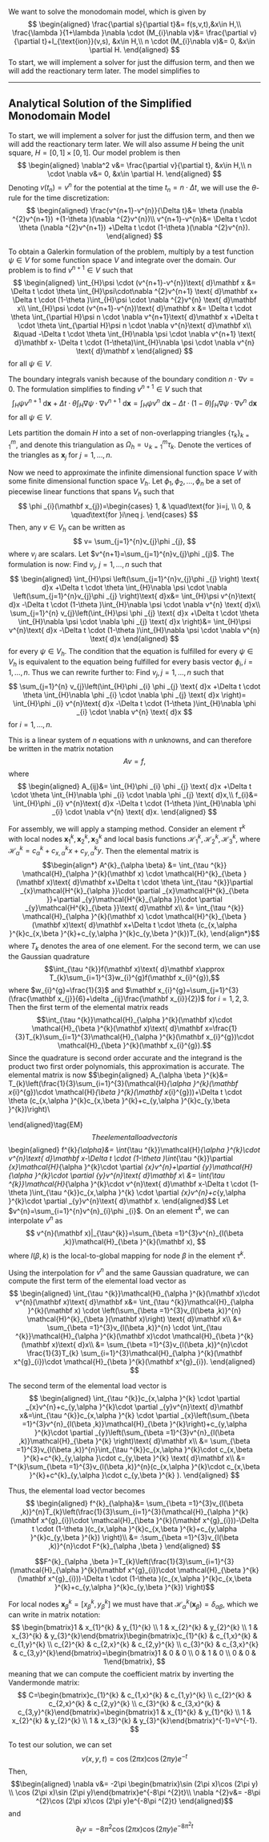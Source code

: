 We want to solve the monodomain model, which is given by
$$
\begin{aligned}
\frac{\partial s}{\partial t}&= f(s,v,t),&x\in H,\\
\frac{\lambda }{1+\lambda }\nabla \cdot (M_{i}\nabla v)&= \frac{\partial v}{\partial t}+I_{\text{ion}}(v,s), &x\in H,\\
n \cdot (M_{i}\nabla v)&= 0, &x\in \partial H.
\end{aligned}
$$
To start, we will implement a solver for just the diffusion term, and then we will add the reactionary term later. The model simplifies to 




---

## Analytical Solution of the Simplified Monodomain Model
To start, we will implement a solver for just the diffusion term, and then we will add the reactionary term later. We will also assume $H$ being the unit square, $H=[0,1]\times[0,1]$. Our model problem is then
$$
\begin{aligned}
\nabla^2 v&= \frac{\partial v}{\partial t}, &x\in H,\\
n \cdot \nabla v&= 0, &x\in \partial H.
\end{aligned}
$$
Denoting $v(t_{n})=v^{n}$ for the potential at the time $t_{n}=n \cdot \Delta t$, we will use the $\theta$-rule for the time discretization:
$$
\begin{aligned}
\frac{v^{n+1}-v^{n}}{\Delta t}&=  \theta (\nabla ^{2}v^{n+1}) +(1-\theta )(\nabla ^{2}v^{n})\\
v^{n+1}-v^{n}&=  \Delta t \cdot \theta (\nabla ^{2}v^{n+1}) +\Delta t \cdot (1-\theta )(\nabla ^{2}v^{n}).
\end{aligned}
$$

To obtain a Galerkin formulation of the problem, multiply by a test function $\psi \in V$ for some function space $V$ and integrate over the domain. Our problem is to find $v^{n+1}\in V$ such that
$$
\begin{aligned}
\int_{H}\psi \cdot (v^{n+1}-v^{n})\text{ d}\mathbf x &=  \Delta t \cdot \theta \int_{H}\psi\cdot\nabla ^{2}v^{n+1} \text{ d}\mathbf x+ \Delta t \cdot (1-\theta )\int_{H}\psi \cdot \nabla ^{2}v^{n} \text{ d}\mathbf x\\
\int_{H}\psi \cdot (v^{n+1}-v^{n})\text{ d}\mathbf x &= \Delta t \cdot \theta \int_{\partial H}\psi n \cdot \nabla v^{n+1}\text{ d}\mathbf x +\Delta t \cdot \theta \int_{\partial H}\psi n \cdot \nabla v^{n}\text{ d}\mathbf x\\
&\quad -\Delta t \cdot \theta \int_{H}\nabla \psi \cdot \nabla v^{n+1} \text{ d}\mathbf x- \Delta t \cdot (1-\theta)\int_{H}\nabla \psi \cdot \nabla v^{n} \text{ d}\mathbf x
\end{aligned}
$$
for all $\psi \in V$.

The boundary integrals vanish because of the boundary condition $n \cdot \nabla v=0$. The formulation simplifies to finding $v^{n+1}\in V$ such that
$$
\int_{H}\psi v^{n+1} \text{ d}\mathbf x +\Delta t \cdot \theta \int_{H}\nabla \psi \cdot \nabla v^{n+1}\text{ d}\mathbf x=\int_{H}\psi v^{n}\text{ d}\mathbf x -\Delta t \cdot (1-\theta )\int_{H}\nabla \psi \cdot \nabla v^{n} \text{ d}\mathbf x
$$
for all $\psi \in V$.

Lets partition the domain $H$ into a set of non-overlapping triangles $\{\tau_{k}\}_{k=1}^{m}$, and denote this triangulation as $\Omega _{h}=\mathop{\cup}_{k=1}^{m}\tau _{k}$. Denote the vertices of the triangles as $\mathbf x_{j}$ for $j=1,\dots,n$.

Now we need to approximate the infinite dimensional function space $V$ with some finite dimensional function space $V_{h}$. Let $\phi _{1}, \phi _{2},\dots,\phi _{n}$ be a set of piecewise linear functions that spans $V_{h}$ such that
$$
\phi _{i}(\mathbf x_{j})=\begin{cases}
1, & \quad\text{for }i=j, \\
0, & \quad\text{for }i\neq j.
\end{cases}
$$
Then, any $v\in V_{h}$ can be written as
$$
v= \sum_{j=1}^{n}v_{j}\phi _{j},
$$
where $v_{j}$ are scalars. Let $v^{n+1}=\sum_{j=1}^{n}v_{j}\phi _{j}$. The formulation is now:
Find $v_{j}$, $j=1,\dots,n$ such that
$$
\begin{aligned}
\int_{H}\psi \left(\sum_{j=1}^{n}v_{j}\phi _{j} \right) \text{ d}x +\Delta t \cdot \theta \int_{H}\nabla \psi \cdot \nabla \left(\sum_{j=1}^{n}v_{j}\phi _{j} \right)\text{ d}x&= \int_{H}\psi v^{n}\text{ d}x -\Delta t \cdot (1-\theta )\int_{H}\nabla \psi \cdot \nabla v^{n} \text{ d}x\\
\sum_{j=1}^{n} v_{j}\left(\int_{H}\psi \phi _{j} \text{ d}x +\Delta t \cdot \theta \int_{H}\nabla \psi \cdot \nabla \phi _{j} \text{ d}x \right)&= \int_{H}\psi v^{n}\text{ d}x -\Delta t \cdot (1-\theta )\int_{H}\nabla \psi \cdot \nabla v^{n} \text{ d}x
\end{aligned}
$$
for every $\psi \in V_{h}$. The condition that the equation is fulfilled for every $\psi \in V_{h}$ is equivalent to the equation being fulfilled for every basis vector $\phi _{i}, i=1,\dots,n$. Thus we can rewrite further to:
Find $v_{j},j=1,\dots,n$ such that
$$
\sum_{j=1}^{n} v_{j}\left(\int_{H}\phi _{i} \phi _{j} \text{ d}x +\Delta t \cdot \theta \int_{H}\nabla \phi _{i} \cdot \nabla \phi _{j} \text{ d}x \right)= \int_{H}\phi _{i} v^{n}\text{ d}x -\Delta t \cdot (1-\theta )\int_{H}\nabla \phi _{i} \cdot \nabla v^{n} \text{ d}x
$$
for $i=1,\dots,n$. 

This is a linear system of $n$ equations with $n$ unknowns, and can therefore be written in the matrix notation
$$
Av=f,
$$
where
$$
\begin{aligned}
A_{ij}&= \int_{H}\phi _{i} \phi _{j} \text{ d}x +\Delta t \cdot \theta \int_{H}\nabla \phi _{i} \cdot \nabla \phi _{j} \text{ d}x,\\
f_{i}&= \int_{H}\phi _{i} v^{n}\text{ d}x -\Delta t \cdot (1-\theta )\int_{H}\nabla \phi _{i} \cdot \nabla v^{n} \text{ d}x.
\end{aligned}
$$

For assembly, we will apply a stamping method. Consider an element $\tau ^{k}$ with local nodes $\mathbf x_{1}^{k},\mathbf x_{2}^{k},\mathbf x_{3}^{k}$ and local basis functions $\mathcal{H}_{1}^{k},\mathcal{H}_{2}^{k},\mathcal{H}_{3}^{k}$, where $\mathcal{H}^{k}_{\alpha }=c_{\alpha }^{k}+c_{x,\alpha }^{k}x+ c_{y,\alpha }^{k}y$. Then the elemental matrix is
$$\begin{align*}
A^{k}_{\alpha \beta} &= \int_{\tau ^{k}} \mathcal{H}_{\alpha }^{k}(\mathbf x) \cdot \mathcal{H}^{k}_{\beta }(\mathbf x)\text{ d}\mathbf x+\Delta t \cdot \theta \int_{\tau ^{k}}\partial _{x}\mathcal{H^{k}_{\alpha }}\cdot \partial _{x}\mathcal{H^{k}_{\beta  }}+\partial _{y}\mathcal{H^{k}_{\alpha }}\cdot \partial _{y}\mathcal{H^{k}_{\beta  }}\text{ d}\mathbf x\\
&= \int_{\tau ^{k}} \mathcal{H}_{\alpha }^{k}(\mathbf x) \cdot \mathcal{H}^{k}_{\beta }(\mathbf x)\text{ d}\mathbf x+\Delta t \cdot \theta (c_{x,\alpha }^{k}c_{x,\beta }^{k}+c_{y,\alpha }^{k}c_{y,\beta }^{k})T_{k},
\end{align*}$$
where $T_{k}$ denotes the area of one element. For the second term, we can use the Gaussian quadrature
$$\int_{\tau ^{k}}f(\mathbf x)\text{ d}\mathbf x\approx T_{k}\sum_{i=1}^{3}w_{i}^{g}f(\mathbf x_{i}^{g}),$$
where $w_{i}^{g}=\frac{1}{3}$ and $\mathbf x_{i}^{g}=\sum_{j=1}^{3}(\frac{\mathbf x_{j}}{6}+\delta _{ij}\frac{\mathbf x_{i}}{2})$ for $i=1,2,3$. Then the first term of the elemental matrix reads
$$\int_{\tau ^{k}}\mathcal{H}_{\alpha }^{k}(\mathbf x)\cdot \mathcal{H}_{\beta  }^{k}(\mathbf x)\text{ d}\mathbf x=\frac{1}{3}T_{k}\sum_{i=1}^{3}\mathcal{H}_{\alpha }^{k}(\mathbf x_{i}^{g})\cdot \mathcal{H}_{\beta }^{k}(\mathbf x_{i}^{g}).$$
Since the quadrature is second order accurate and the integrand is the product two first order polynomials, this approximation is accurate. The elemental matrix is now
$$\begin{aligned}
A_{\alpha \beta }^{k}&= T_{k}\left(\frac{1}{3}\sum_{i=1}^{3}(\mathcal{H}_{\alpha }^{k}(\mathbf x_{i}^{g})\cdot \mathcal{H}_{\beta }^{k}(\mathbf x_{i}^{g}))+\Delta t \cdot \theta (c_{x,\alpha }^{k}c_{x,\beta }^{k}+c_{y,\alpha }^{k}c_{y,\beta }^{k})\right)\\

\end{aligned}\tag{EM}$$
The elemental load vector is
$$\begin{aligned}
f^{k}_{\alpha}&= \int_{\tau ^{k}}\mathcal{H}_{\alpha }^{k}\cdot v^{n}\text{ d}\mathbf x-\Delta t \cdot (1-\theta )\int_{\tau ^{k}}\partial _{x}\mathcal{H}_{\alpha }^{k}\cdot \partial _{x}v^{n}+\partial _{y}\mathcal{H}_{\alpha }^{k}\cdot \partial _{y}v^{n}\text{ d}\mathbf x\\
&= \int_{\tau ^{k}}\mathcal{H}_{\alpha }^{k}\cdot v^{n}\text{ d}\mathbf x-\Delta t \cdot (1-\theta )\int_{\tau ^{k}}c_{x,\alpha }^{k} \cdot \partial _{x}v^{n}+c_{y,\alpha }^{k}\cdot \partial _{y}v^{n}\text{ d}\mathbf x.
\end{aligned}$$
Let $v^{n}=\sum_{i=1}^{n}v^{n}_{i}\phi _{i}$. On an element $\tau ^{k}$, we can interpolate $v^{n}$ as
$$
v^{n}(\mathbf x)|_{\tau^{k}}=\sum_{\beta =1}^{3}v^{n}_{l(\beta ,k)}\mathcal{H}_{\beta }^{k}(\mathbf x),
$$
where $l(\beta,k)$ is the local-to-global mapping for node $\beta$ in the element $\tau ^{k}$.

Using the interpolation for $v^{n}$ and the same Gaussian quadrature, we can compute the first term of the elemental load vector as
$$
\begin{aligned}
\int_{\tau ^{k}}\mathcal{H}_{\alpha }^{k}(\mathbf x)\cdot v^{n}(\mathbf x)\text{ d}\mathbf x&= \int_{\tau ^{k}}\mathcal{H}_{\alpha }^{k}(\mathbf x) \cdot \left(\sum_{\beta =1}^{3}v_{l(\beta ,k)}^{n} \mathcal{H}^{k}_{\beta }(\mathbf x)\right) \text{ d}\mathbf x\\
&= \sum_{\beta =1}^{3}v_{l(\beta ,k)}^{n} \cdot \int_{\tau ^{k}}\mathcal{H}_{\alpha }^{k}(\mathbf x)\cdot \mathcal{H}_{\beta }^{k}(\mathbf x)\text{ d}x\\
&= \sum_{\beta =1}^{3}v_{l(\beta ,k)}^{n}\cdot \frac{1}{3}T_{k} \sum_{i=1}^{3}\mathcal{H}_{\alpha }^{k}(\mathbf x^{g}_{i})\cdot \mathcal{H}_{\beta }^{k}(\mathbf x^{g}_{i}).
\end{aligned}
$$

The second term of the elemental load vector is
$$
\begin{aligned}
\int_{\tau ^{k}}c_{x,\alpha }^{k} \cdot \partial _{x}v^{n}+c_{y,\alpha }^{k}\cdot \partial _{y}v^{n}\text{ d}\mathbf x&=\int_{\tau ^{k}}c_{x,\alpha }^{k} \cdot \partial _{x}\left(\sum_{\beta =1}^{3}v^{n}_{l(\beta ,k)}\mathcal{H}_{\beta }^{k}\right)+c_{y,\alpha }^{k}\cdot \partial _{y}\left(\sum_{\beta =1}^{3}v^{n}_{l(\beta ,k)}\mathcal{H}_{\beta }^{k} \right)\text{ d}\mathbf x\\
&= \sum_{\beta =1}^{3}v_{l(\beta ,k)}^{n}\int_{\tau ^{k}}c_{x,\alpha }^{k}\cdot c_{x,\beta }^{k}+c^{k}_{y,\alpha }\cdot c_{y,\beta }^{k} \text{ d}\mathbf x\\
&= T^{k}\sum_{\beta =1}^{3}v_{l(\beta ,k)}^{n}(c_{x,\alpha }^{k}\cdot c_{x,\beta }^{k}+c^{k}_{y,\alpha }\cdot c_{y,\beta }^{k} ).
\end{aligned}
$$

Thus, the elemental load vector becomes
$$
\begin{aligned}
f^{k}_{\alpha}&= \sum_{\beta =1}^{3}v_{l(\beta ,k)}^{n}T_{k}\left(\frac{1}{3}\sum_{i=1}^{3}(\mathcal{H}_{\alpha }^{k}(\mathbf x^{g}_{i})\cdot \mathcal{H}_{\beta }^{k}(\mathbf x^{g}_{i}))-\Delta t \cdot (1-\theta )(c_{x,\alpha }^{k}c_{x,\beta }^{k}+c_{y,\alpha }^{k}c_{y,\beta }^{k}) \right)\\
&= :\sum_{\beta =1}^{3}v_{l(\beta ,k)}^{n}\cdot F^{k}_{\alpha ,\beta }
\end{aligned}
$$

$$F^{k}_{\alpha ,\beta }=T_{k}\left(\frac{1}{3}\sum_{i=1}^{3}(\mathcal{H}_{\alpha }^{k}(\mathbf x^{g}_{i})\cdot \mathcal{H}_{\beta }^{k}(\mathbf x^{g}_{i}))-\Delta t \cdot (1-\theta )(c_{x,\alpha }^{k}c_{x,\beta }^{k}+c_{y,\alpha }^{k}c_{y,\beta }^{k}) \right)$$


For local nodes $\mathbf x_{\beta }^{k}=[x_{\beta }^{k},y_{\beta }^{k}]$ we must have that $\mathcal{H}_{\alpha }^{k}(\mathbf x_{\beta })=\delta _{\alpha \beta}$, which we can write in matrix notation:
$$
\begin{bmatrix}1  & x_{1}^{k} & y_{1}^{k} \\ 1 & x_{2}^{k} & y_{2}^{k} \\ 1 & x_{3}^{k} & y_{3}^{k}\end{bmatrix}\begin{bmatrix}c_{1}^{k} & c_{1,x}^{k} & c_{1,y}^{k} \\ c_{2}^{k} & c_{2,x}^{k} & c_{2,y}^{k} \\ c_{3}^{k} & c_{3,x}^{k} & c_{3,y}^{k}\end{bmatrix}=\begin{bmatrix}1 & 0 & 0 \\ 0 & 1 & 0 \\ 0 & 0 & 1\end{bmatrix},
$$
meaning that we can compute the coefficient matrix by inverting the Vandermonde matrix:
$$
C=\begin{bmatrix}c_{1}^{k} & c_{1,x}^{k} & c_{1,y}^{k} \\ c_{2}^{k} & c_{2,x}^{k} & c_{2,y}^{k} \\ c_{3}^{k} & c_{3,x}^{k} & c_{3,y}^{k}\end{bmatrix}=\begin{bmatrix}1  & x_{1}^{k} & y_{1}^{k} \\ 1 & x_{2}^{k} & y_{2}^{k} \\ 1 & x_{3}^{k} & y_{3}^{k}\end{bmatrix}^{-1}=V^{-1}.
$$


To test our solution, we can set
$$v(x,y,t)=\cos (2\pi x)\cos (2\pi y)e^{-t}$$
Then,
$$\begin{aligned}
\nabla v&= -2\pi \begin{bmatrix}\sin (2\pi x)\cos (2\pi y) \\ \cos (2\pi x)\sin (2\pi y)\end{bmatrix}e^{-8\pi ^{2}t}\\
\nabla ^{2}v&= -8\pi ^{2}\cos (2\pi x)\cos (2\pi y)e^{-8\pi ^{2}t}
\end{aligned}$$
and
$$\partial _{t}v=-8\pi ^{2}\cos (2\pi x)\cos (2\pi y)e^{-8\pi ^{2}t}$$
